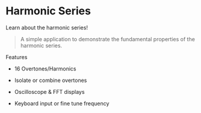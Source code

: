 # Harmonic Series

Learn about the harmonic series!


 > A simple application to demonstrate the fundamental properties of the harmonic series.


Features

- 16 Overtones/Harmonics

- Isolate or combine overtones

- Oscilloscope & FFT displays

- Keyboard input or fine tune frequency
